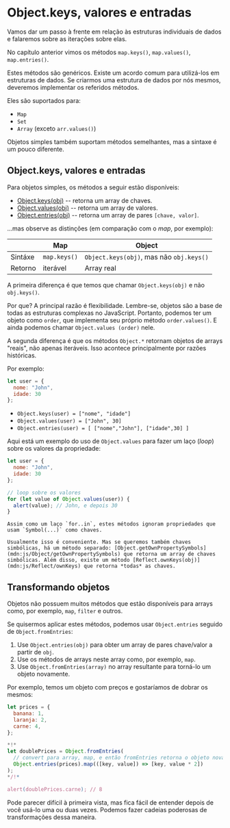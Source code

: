 # Object.keys, valores e entradas

Vamos dar um passo à frente em relação às estruturas individuais de dados e falaremos sobre as iterações sobre elas.

No capítulo anterior vimos os métodos `map.keys()`, `map.values()`, `map.entries()`.

Estes métodos são genéricos. Existe um acordo comum para utilizá-los em estruturas de dados. Se criarmos uma estrutura de dados por nós mesmos, deveremos implementar os referidos métodos.

Eles são suportados para:

- `Map`
- `Set`
- `Array` (exceto `arr.values()`)

Objetos simples também suportam métodos semelhantes, mas a sintaxe é um pouco diferente.

## Object.keys, valores e entradas

Para objetos simples, os métodos a seguir estão disponíveis:

- [Object.keys(obj)](mdn:js/Object/keys) -- retorna um array de chaves.
- [Object.values(obj)](mdn:js/Object/values) -- retorna um array de valores.
- [Object.entries(obj)](mdn:js/Object/entries) -- retorna um array de pares `[chave, valor]`.

...mas observe as distinções (em comparação com o *map*, por exemplo):

|             | Map              | Object       |
|-------------|------------------|--------------|
| Sintáxe     | `map.keys()`     | `Object.keys(obj)`, mas não `obj.keys()` |
| Retorno     | iterável         | Array real 

A primeira diferença é que temos que chamar `Object.keys(obj)` e não `obj.keys()`.

Por que? A principal razão é flexibilidade. Lembre-se, objetos são a base de todas as estruturas complexas no JavaScript. Portanto, podemos ter um objeto como `order`, que implementa seu próprio método `order.values()`. E ainda podemos chamar `Object.values (order)` nele.

A segunda diferença é que os métodos `Object.*` retornam objetos de arrays "reais", não apenas iteráveis. Isso acontece principalmente por razões históricas.

Por exemplo:

```js
let user = {
  nome: "John",
  idade: 30
};
```

- `Object.keys(user) = ["nome", "idade"]`
- `Object.values(user) = ["John", 30]`
- `Object.entries(user) = [ ["nome","John"], ["idade",30] ]`

Aqui está um exemplo do uso de `Object.values` para fazer um laço (*loop*) sobre os valores da propriedade:

```js executar
let user = {
  nome: "John",
  idade: 30
};

// loop sobre os valores
for (let value of Object.values(user)) {
  alert(value); // John, e depois 30
}
```

```warn header="Object.keys/valores/entradas ignoram propriedades simbólicas"
Assim como um laço `for..in`, estes métodos ignoram propriedades que usam `Symbol(...)` como chaves.

Usualmente isso é conveniente. Mas se queremos também chaves simbólicas, há um método separado: [Object.getOwnPropertySymbols] (mdn:js/Object/getOwnPropertySymbols) que retorna um array de chaves simbólicas. Além disso, existe um método [Reflect.ownKeys(obj)](mdn:js/Reflect/ownKeys) que retorna *todas* as chaves.
```

## Transformando objetos

Objetos não possuem muitos métodos que estão disponíveis para arrays como, por exemplo, `map`, `filter` e outros.

Se quisermos aplicar estes métodos, podemos usar `Object.entries` seguido de `Object.fromEntries`:

1. Use `Object.entries(obj)` para obter um array de pares chave/valor a partir de `obj`.
2. Use os métodos de arrays neste array como, por exemplo, `map`.
3. Use `Object.fromEntries(array)` no array resultante para torná-lo um objeto novamente.

Por exemplo, temos um objeto com preços e gostaríamos de dobrar os mesmos:

```js executar
let prices = {
  banana: 1,
  laranja: 2,
  carne: 4,
};

*!*
let doublePrices = Object.fromEntries(
  // convert para array, map, e então fromEntries retorna o objeto novamente
  Object.entries(prices).map(([key, value]) => [key, value * 2])
);
*/!*

alert(doublePrices.carne); // 8
``` 

Pode parecer difícil à primeira vista, mas fica fácil de entender depois de você usá-lo uma ou duas vezes. Podemos fazer cadeias poderosas de transformações dessa maneira.
